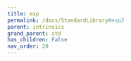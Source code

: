 ```yaml
---
title: exp
permalink: /docs/StandardLibrary#exp3
parent: intrinsics
grand_parent: std
has_children: False
nav_order: 20
---
```

